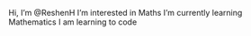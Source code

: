  Hi, I’m @ReshenH
  I’m interested in Maths
 I’m currently learning Mathematics
 I am learning to code
 
 



